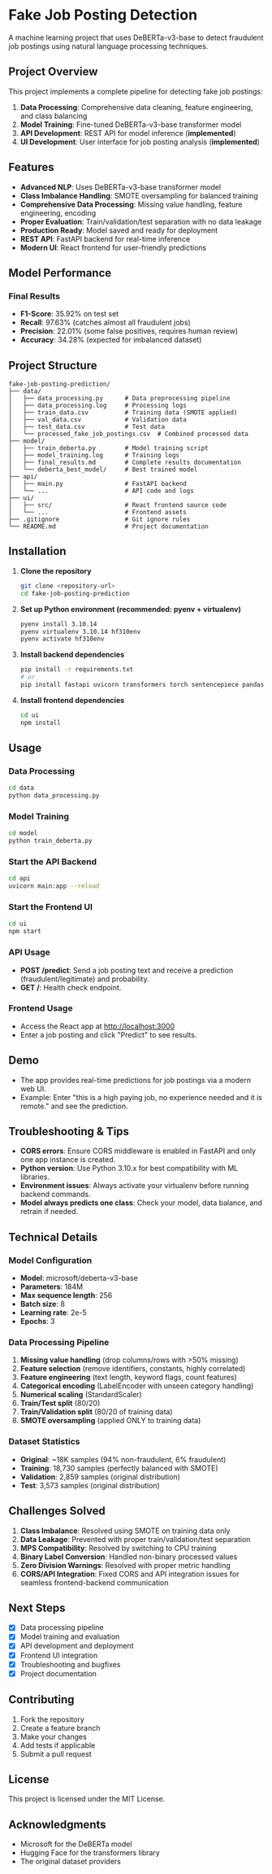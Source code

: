 # Fake Job Posting Detection

A machine learning project that uses DeBERTa-v3-base to detect fraudulent job postings using natural language processing techniques.

## Project Overview

This project implements a complete pipeline for detecting fake job postings:
1. **Data Processing**: Comprehensive data cleaning, feature engineering, and class balancing
2. **Model Training**: Fine-tuned DeBERTa-v3-base transformer model
3. **API Development**: REST API for model inference (**implemented**)
4. **UI Development**: User interface for job posting analysis (**implemented**)

## Features

- **Advanced NLP**: Uses DeBERTa-v3-base transformer model
- **Class Imbalance Handling**: SMOTE oversampling for balanced training
- **Comprehensive Data Processing**: Missing value handling, feature engineering, encoding
- **Proper Evaluation**: Train/validation/test separation with no data leakage
- **Production Ready**: Model saved and ready for deployment
- **REST API**: FastAPI backend for real-time inference
- **Modern UI**: React frontend for user-friendly predictions

## Model Performance

### Final Results
- **F1-Score**: 35.92% on test set
- **Recall**: 97.63% (catches almost all fraudulent jobs)
- **Precision**: 22.01% (some false positives, requires human review)
- **Accuracy**: 34.28% (expected for imbalanced dataset)

## Project Structure

```
fake-job-posting-prediction/
├── data/
│   ├── data_processing.py      # Data preprocessing pipeline
│   ├── data_processing.log     # Processing logs
│   ├── train_data.csv          # Training data (SMOTE applied)
│   ├── val_data.csv            # Validation data
│   ├── test_data.csv           # Test data
│   └── processed_fake_job_postings.csv  # Combined processed data
├── model/
│   ├── train_deberta.py        # Model training script
│   ├── model_training.log      # Training logs
│   ├── final_results.md        # Complete results documentation
│   └── deberta_best_model/     # Best trained model
├── api/
│   ├── main.py                 # FastAPI backend
│   └── ...                     # API code and logs
├── ui/
│   ├── src/                    # React frontend source code
│   └── ...                     # Frontend assets
├── .gitignore                  # Git ignore rules
└── README.md                   # Project documentation
```

## Installation

1. **Clone the repository**
   ```bash
   git clone <repository-url>
   cd fake-job-posting-prediction
   ```

2. **Set up Python environment (recommended: pyenv + virtualenv)**
   ```bash
   pyenv install 3.10.14
   pyenv virtualenv 3.10.14 hf310env
   pyenv activate hf310env
   ```

3. **Install backend dependencies**
   ```bash
   pip install -r requirements.txt
   # or
   pip install fastapi uvicorn transformers torch sentencepiece pandas numpy scikit-learn imbalanced-learn pydantic loguru datasets kaggle
   ```

4. **Install frontend dependencies**
   ```bash
   cd ui
   npm install
   ```

## Usage

### Data Processing
```bash
cd data
python data_processing.py
```

### Model Training
```bash
cd model
python train_deberta.py
```

### Start the API Backend
```bash
cd api
uvicorn main:app --reload
```

### Start the Frontend UI
```bash
cd ui
npm start
```

### API Usage
- **POST /predict**: Send a job posting text and receive a prediction (fraudulent/legitimate) and probability.
- **GET /**: Health check endpoint.

### Frontend Usage
- Access the React app at [http://localhost:3000](http://localhost:3000)
- Enter a job posting and click "Predict" to see results.

## Demo
- The app provides real-time predictions for job postings via a modern web UI.
- Example: Enter "this is a high paying job, no experience needed and it is remote." and see the prediction.

## Troubleshooting & Tips
- **CORS errors**: Ensure CORS middleware is enabled in FastAPI and only one app instance is created.
- **Python version**: Use Python 3.10.x for best compatibility with ML libraries.
- **Environment issues**: Always activate your virtualenv before running backend commands.
- **Model always predicts one class**: Check your model, data balance, and retrain if needed.

## Technical Details

### Model Configuration
- **Model**: microsoft/deberta-v3-base
- **Parameters**: 184M
- **Max sequence length**: 256
- **Batch size**: 8
- **Learning rate**: 2e-5
- **Epochs**: 3

### Data Processing Pipeline
1. **Missing value handling** (drop columns/rows with >50% missing)
2. **Feature selection** (remove identifiers, constants, highly correlated)
3. **Feature engineering** (text length, keyword flags, count features)
4. **Categorical encoding** (LabelEncoder with unseen category handling)
5. **Numerical scaling** (StandardScaler)
6. **Train/Test split** (80/20)
7. **Train/Validation split** (80/20 of training data)
8. **SMOTE oversampling** (applied ONLY to training data)

### Dataset Statistics
- **Original**: ~18K samples (94% non-fraudulent, 6% fraudulent)
- **Training**: 18,730 samples (perfectly balanced with SMOTE)
- **Validation**: 2,859 samples (original distribution)
- **Test**: 3,573 samples (original distribution)

## Challenges Solved

1. **Class Imbalance**: Resolved using SMOTE on training data only
2. **Data Leakage**: Prevented with proper train/validation/test separation
3. **MPS Compatibility**: Resolved by switching to CPU training
4. **Binary Label Conversion**: Handled non-binary processed values
5. **Zero Division Warnings**: Resolved with proper metric handling
6. **CORS/API Integration**: Fixed CORS and API integration issues for seamless frontend-backend communication

## Next Steps

- [x] Data processing pipeline
- [x] Model training and evaluation
- [x] API development and deployment
- [x] Frontend UI integration
- [x] Troubleshooting and bugfixes
- [x] Project documentation

## Contributing

1. Fork the repository
2. Create a feature branch
3. Make your changes
4. Add tests if applicable
5. Submit a pull request

## License

This project is licensed under the MIT License.

## Acknowledgments

- Microsoft for the DeBERTa model
- Hugging Face for the transformers library
- The original dataset providers 